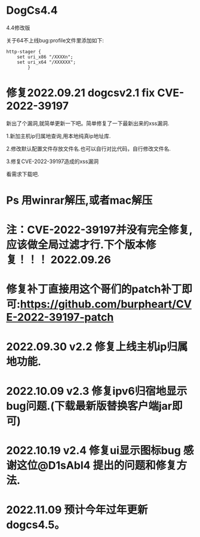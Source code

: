 # DogCs4.4
4.4修改版


关于64不上线bug:profile文件里添加如下:
```
http-stager {
    set uri_x86 "/XXXXn";
    set uri_x64 "/XXXXXX";
        }
```
# 修复2022.09.21 dogcsv2.1  fix CVE-2022-39197

新出了个漏洞,就简单更新一下吧。简单修复了一下最新出来的xss漏洞.

1.新加主机ip归属地查询,用本地纯真ip地址库.

2.修改默认配置文件存放文件名.也可以自行对比代码，自行修改文件名.

3.修复CVE-2022-39197造成的xss漏洞

看需求下载吧.

# Ps 用winrar解压,或者mac解压

# 注：CVE-2022-39197并没有完全修复,应该做全局过滤才行.下个版本修复！！！ 2022.09.26
# 修复补丁直接用这个哥们的patch补丁即可:https://github.com/burpheart/CVE-2022-39197-patch

# 2022.09.30 v2.2 修复上线主机ip归属地功能.

# 2022.10.09 v2.3 修复ipv6归宿地显示bug问题.(下载最新版替换客户端jar即可)

# 2022.10.19 v2.4 修复ui显示图标bug 感谢这位@D1sAbl4 提出的问题和修复方法.

# 2022.11.09 预计今年过年更新dogcs4.5。
